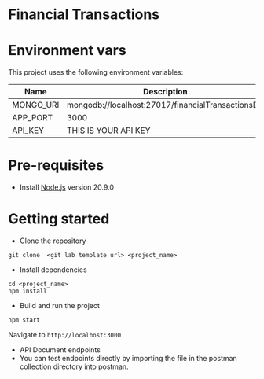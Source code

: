 # Financial Transactions

# Environment vars
This project uses the following environment variables:

| Name                          | Description                                       |   
| ----------------------------- | --------------------------------------------------| 
|MONGO_URI                      | mongodb://localhost:27017/financialTransactionsDB
|APP_PORT                       | 3000
|API_KEY                        | THIS IS YOUR API KEY


# Pre-requisites
- Install [Node.js](https://nodejs.org/en/) version 20.9.0


# Getting started
- Clone the repository
```
git clone  <git lab template url> <project_name>
```
- Install dependencies
```
cd <project_name>
npm install
```
- Build and run the project
```
npm start
```
  Navigate to `http://localhost:3000`

- API Document endpoints
- You can test endpoints directly by importing the file in the postman collection directory into postman.